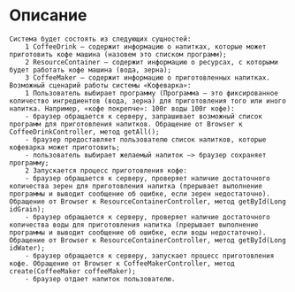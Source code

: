 # Описание 
    Система будет состоять из следующих сущностей:
        1 CoffeeDrink – содержит информацию о напитках, которые может приготовить кофе машина (назовем это списком программ);
        2 ResourceContainer – содержит информацию о ресурсах, с которыми будет работать кофе машина (вода, зерна);
        3 CoffeeMaker – содержит информацию о приготовленных напитках.
    Возможный сценарий работы системы «Кофеварка»:
        1 Пользователь выбирает программу (Программа – это фиксированное количество ингредиентов (вода, зерна) для приготовления того или иного напитка. Например, «кофе покрепче»: 100г воды 100г кофе):
        - браузер обращается к серверу, запрашивает возможный список программ для приготовления напитков. Обращение от Browser к CoffeeDrinkController, метод getAll();
        - браузер предоставляет пользователю список напитков, которые кофеварка может приготовить;
        - пользователь выбирает желаемый напиток –> браузер сохраняет программу;
        2 Запускается процесс приготовления кофе:
        - браузер обращается к серверу, проверяет наличие достаточного количества зерен для приготовления напитка (прерывает выполнение программы и выводит сообщение об ошибке, если зерен недостаточно). Обращение от Browser к ResourceContainerController, метод getById(Long idGrain);
        - браузер обращается к серверу, проверяет наличие достаточного количества воды для приготовления напитка (прерывает выполнение программы и выводит сообщение об ошибке, если воды недостаточно). Обращение от Browser к ResourceContainerController, метод getById(Long idWater);
        - браузер обращается к серверу, запускает процесс приготовления кофе. Обращение от Browser к CoffeeMakerController, метод create(CoffeeMaker coffeeMaker);
        - браузер отдает напиток пользователю.

